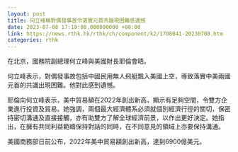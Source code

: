 ```yaml
---
layout: post
title: 何立峰稱對偶發事故令落實元首共識現困難感遺憾
date: 2023-07-08 17:19:08.000000000 +08:00
link: https://news.rthk.hk/rthk/ch/component/k2/1708041-20230708.htm
categories: rthk
---
```


在北京，國務院副總理何立峰與美國財長耶倫會晤。

何立峰表示，對偶發事故包括中國民用無人飛艇飄入美國上空，導致落實中美兩國元首的共識出現困難。他對此感到遺憾。

耶倫向何立峰表示，美中貿易額在2022年創出新高，顯示有足夠空間，令雙方企業進行投資及貿易。她強調，兩個最大經濟體系必須就個別經濟行徑的關切，保密持密切溝通及直接接觸，亦有助雙方了解全球經濟前景，以作出更好決定。她指出，在擁有共同利益範疇保持對話的同時，在不同意見的領域上亦要保持溝通。

美國商務部日前公布，2022年美中貿易額創出新高，達到6900億美元。

